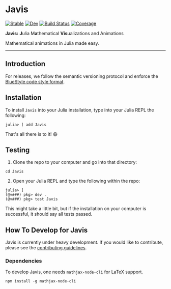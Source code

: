 # Javis

[![Stable](https://img.shields.io/badge/docs-stable-blue.svg)](https://Wikunia.github.io/Javis.jl/stable)
[![Dev](https://img.shields.io/badge/docs-dev-blue.svg)](https://Wikunia.github.io/Javis.jl/dev)
[![Build Status](https://github.com/Wikunia/Javis.jl/workflows/CI/badge.svg)](https://github.com/Wikunia/Javis.jl/actions)
[![Coverage](https://codecov.io/gh/Wikunia/Javis.jl/branch/master/graph/badge.svg)](https://codecov.io/gh/Wikunia/Javis.jl)

**Javis:** **J**ulia M**a**thematical **Vis**ualizations and Animations

Mathematical animations in Julia made easy. 

---

## Introduction 

For releases, we follow the semantic versioning protocol and enforce the [BlueStyle code style format](https://github.com/invenia/BlueStyle).

## Installation

To install `Javis` into your Julia installation, type into your Julia REPL the following:

```
julia> ] add Javis
```

That's all there is to it! 😃

## Testing

1. Clone the repo to your computer and go into that directory:

`cd Javis`

2. Open your Julia REPL and type the following within the repo:

```
julia> ]
(@v###) pkg> dev .
(@v###) pkg> test Javis
```

This might take a little bit, but if the installation on your computer is successful, it should say all tests passed. 

## How To Develop for Javis

Javis is currently under heavy development. If you would like to contribute, please see the [contributing guidelines](contributing.md).


### Dependencies

To develop Javis, one needs `mathjax-node-cli` for LaTeX support. 

```
npm install -g mathjax-node-cli
```
